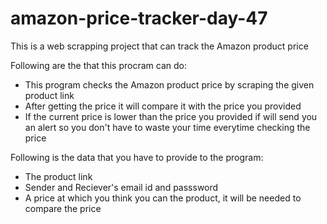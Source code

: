 # amazon-price-tracker-day-47

This is a web scrapping project that can track the Amazon product price

Following are the that this procram can do:
  - This program checks the Amazon product price by scraping the given product link
  - After getting the price it will compare it with the price you provided 
  - If the current price is lower than the price you provided if will send you an alert so you don't have to waste your time everytime checking the price

Following is the data that you have to provide to the program:
  - The product link 
  - Sender and Reciever's email id and passsword
  - A price at which you think you can the product, it will be needed to compare the price
